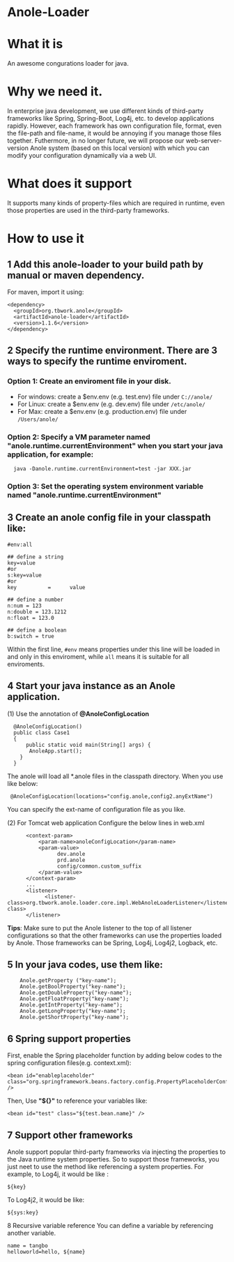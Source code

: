 # Anole-Loader

# What it is

An awesome congurations loader for java. 

# Why we need it.
In enterprise java development, we use different kinds of third-party frameworks like Spring, Spring-Boot, Log4j, etc. to develop applications rapidly. However, each framework has own configuration file, format, even the file-path and file-name, it would be annoying if you manage those files together. 
Futhermore, in no longer future, we will propose our web-server-version Anole system (based on this local version) with which you can modify your configuration dynamically via a web UI.

# What does it support

It supports many kinds of property-files which are required in runtime, even those properties are used in the third-party frameworks.
# How to use it

## 1 Add this anole-loader to your build path by manual or maven dependency.
For maven, import it using:
```
<dependency>
  <groupId>org.tbwork.anole</groupId>
  <artifactId>anole-loader</artifactId>
  <version>1.1.6</version>
</dependency>
```

## 2 Specify the runtime environment. There are 3 ways to specify the runtime enviroment.
### Option 1: Create an enviroment file in your disk.
 * For windows: create a $env.env (e.g. test.env) file under `C://anole/`
 * For Linux: create a $env.env (e.g. dev.env) file under `/etc/anole/`
 * For Max: create a $env.env (e.g. production.env) file under `/Users/anole/`
### Option 2: Specify a VM parameter named **"anole.runtime.currentEnvironment"** when you start your java application, for example:
```
  java -Danole.runtime.currentEnvironment=test -jar XXX.jar
```
### Option 3: Set the operating system environment variable named **"anole.runtime.currentEnvironment"**
 
## 3 Create an anole config file in your **classpath** like:

  ```
  #env:all
  
  ## define a string
  key=value
  #or
  s:key=value
  #or
  key          =      value
  
  ## define a number
  n:num = 123
  n:double = 123.1212
  n:float = 123.0
  
  ## define a boolean
  b:switch = true
  
  ```
  Within the first line, `#env` means properties under this line will be loaded in and only in this enviroment, while `all` means it is suitable for all enviroments.
  
## 4 Start your java instance as an Anole application.

(1) Use the annotation of **@AnoleConfigLocation**
```
  @AnoleConfigLocation()
  public class Case1
  {  
      public static void main(String[] args) {
       AnoleApp.start();
    }
  }
```
The anole will load all \*.anole files in the classpath directory. 
When you use like below:
```
 @AnoleConfigLocation(locations="config.anole,config2.anyExtName")
```
You can specify the ext-name of configuration file as you like.

(2) For Tomcat web application
Configure the below lines in web.xml
```
      <context-param>
          <param-name>anoleConfigLocation</param-name>
          <param-value>
                dev.anole
                prd.anole
                config/common.custom_suffix
          </param-value>
      </context-param> 
      ...
      <listener>
            <listener-class>org.tbwork.anole.loader.core.impl.WebAnoleLoaderListener</listener-class>
      </listener> 
```
**Tips**: Make sure to put the Anole listener to the top of all listener configurations so that the other frameworks can use the properties loaded by Anole. Those frameworks can be Spring, Log4j, Log4j2, Logback, etc.

## 5 In your java codes, use them like:

```
	Anole.getProperty ("key-name");
	Anole.getBoolProperty("key-name");
	Anole.getDoubleProperty("key-name");
	Anole.getFloatProperty("key-name");
	Anole.getIntProperty("key-name");
	Anole.getLongProperty("key-name");
	Anole.getShortProperty("key-name");
```

## 6 Spring support properties

First, enable the Spring placeholder function by adding below codes to the spring configuration files(e.g. context.xml):
```
<bean id="enableplaceholder" class="org.springframework.beans.factory.config.PropertyPlaceholderConfigurer" />  	
```
Then, Use **"${}"** to reference your variables like:
```
<bean id="test" class="${test.bean.name}" />
```

## 7 Support other frameworks

Anole support popular third-party frameworks via injecting the properties to the Java runtime system properties.
So to support those frameworks, you just neet to use the method like referencing a system properties.
For example, to Log4j, it would be like :
```
${key}
```
To Log4j2, it would be like:
```
${sys:key}
```
8 Recursive variable reference
You can define a variable by referencing another variable.
```
name = tangbo
helloworld=hello, ${name}
```



